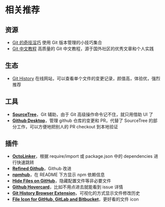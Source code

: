 # 相关推荐

## 资源

* [Git 的奇技淫巧](https://github.com/pomber/git-history) 使用 Git 版本管理的小技巧集合
* [Git 中文教程](https://github.com/geeeeeeeeek/git-recipes) 高质量的 Git 中文教程，源于国外社区的优秀文章和个人实践

## 生态

* [Git History](https://github.com/pomber/git-history) 在线网站，可以查看单个文件的变更记录，颜值高，体验优，强烈推荐

## 工具

* [**SourceTree**](https://www.sourcetreeapp.com/)，Git 辅助，由于 Git 高级操作命令记不住，就只用借助 UI 了
* [**Github Desktop**](https://github.com/desktop/desktop)，管理 github 仓库的变更和 PR，代替了 SourceTree 的部分工作，可以方便地把别人的 PR checkout 到本地验证

## 插件

* [**OctoLinker**](https://github.com/OctoLinker/browser-extension)，根据 require/import 或 package.json 中的 dependencies 进行快速跳转
* [**Refined Github**](https://github.com/sindresorhus/refined-github)，Github 改进
* [**npmhub**](https://github.com/npmhub/npmhub)，在 README 下方显示 npm 依赖信息
* [**Hide Files on GitHub**](https://github.com/sindresorhus/hide-files-on-github)，隐藏配置文件等非必要文件
* [**Github Hovercard**](https://github.com/Justineo/github-hovercard)，比如不用点进去就能看到 issue 详情
* [**Git History Browser Extension**](https://chrome.google.com/webstore/detail/git-history-browser-exten/laghnmifffncfonaoffcndocllegejnf)，可视化的方式显示文件修改历史
* [**File Icon for GitHub, GitLab and Bitbucket**](https://chrome.google.com/webstore/detail/file-icon-for-github-gitl/ficfmibkjjnpogdcfhfokmihanoldbfe)，更好看的文件 icon